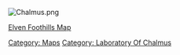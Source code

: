 ![](Chalmus.png "Chalmus.png")

[Elven Foothills Map](Elven_Foothills_Map "wikilink")  

[Category: Maps](Category:_Maps "wikilink") [Category: Laboratory Of
Chalmus](Category:_Laboratory_Of_Chalmus "wikilink")
